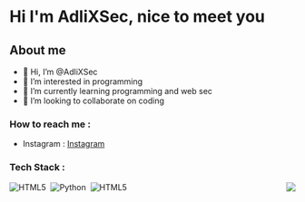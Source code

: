 # Hi I'm AdliXSec, nice to meet you

## About me

- 👋 Hi, I’m @AdliXSec
- 👀 I’m interested in programming
- 🌱 I’m currently learning programming and web sec
- 💞️ I’m looking to collaborate on coding

### How to reach me :
- Instagram : [Instagram](https://instagram.com/naufalsyaa._)

### Tech Stack :
<img src="https://raw.githubusercontent.com/vitasha10/vitasha10/master/assets/Night-Coding.gif" align="right">

![HTML5](https://img.shields.io/badge/HTML5-%231141f?style=flat&logo=html5&logoColor=%23E34F26)&nbsp;
![Python](https://img.shields.io/badge/Python-%231141f?style=flat&logo=python&logoColor=%23007ACC)&nbsp;
![HTML5](https://img.shields.io/badge/HTML5-%231141f?style=flat&logo=html5&logoColor=%23E34F26)&nbsp;
<!---
AdliXSec/AdliXSec is a ✨ special ✨ repository because its `README.md` (this file) appears on your GitHub profile.
You can click the Preview link to take a look at your changes.
--->
